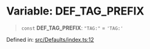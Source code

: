 # Variable: DEF\_TAG\_PREFIX

> `const` **DEF\_TAG\_PREFIX**: `"TAG:"` = `'TAG:'`

Defined in: [src/Defaults/index.ts:12](https://github.com/Fokusdotid/bail/blob/c004679536d41fcf32da31cecf70d3991dfa31b5/src/Defaults/index.ts#L12)
